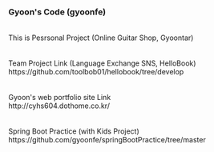### Gyoon's Code (gyoonfe) 
<br>
This is Pesrsonal Project (Online Guitar Shop, Gyoontar)<br>
<br><br>
Team Project Link (Language Exchange SNS, HelloBook) <br>
https://github.com/toolbob01/hellobook/tree/develop<br>
<br><br>
Gyoon's web portfolio site Link<br>
http://cyhs604.dothome.co.kr/<br>
<br><br>
Spring Boot Practice (with Kids Project)<br>
https://github.com/gyoonfe/springBootPractice/tree/master
